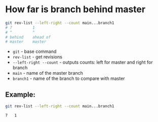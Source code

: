 # How far is branch behind master

```bash
git rev-list --left-right --count main...branch1
# 7         1
# ^         ^
# behind    ahead of
# master    master
```

- `git` - base command
- `rev-list` - get revisions
- `--left-right --count` - outputs counts: left for master and right for branch
- `main` - name of the master branch
- `branch1` - name of the branch to compare with master

## Example: 
```bash
git rev-list --left-right --count main...branch1
```
```
7	1
```

